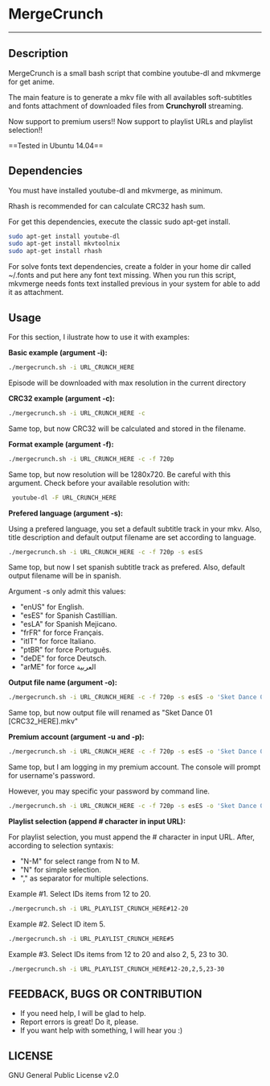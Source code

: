 # MergeCrunch

***

## Description

MergeCrunch is a small bash script that combine youtube-dl and mkvmerge for get anime.

The main feature is to generate a mkv file with all availables soft-subtitles and fonts attachment of downloaded files from **Crunchyroll** streaming.

Now support to premium users!!
Now support to playlist URLs and playlist selection!!

==Tested in Ubuntu 14.04==

## Dependencies

You must have installed youtube-dl and mkvmerge, as minimum.

Rhash is recommended for can calculate CRC32 hash sum.

For get this dependencies, execute the classic sudo apt-get install.

```sh
sudo apt-get install youtube-dl
sudo apt-get install mkvtoolnix
sudo apt-get install rhash
```

For solve fonts text dependencies, create a folder in your home dir called ~/.fonts and put here any font text missing.
When you run this script, mkvmerge needs fonts text installed previous in your system for able to add it as attachment.

## Usage

For this section, I ilustrate how to use it with examples:

**Basic example (argument -i):**
```sh
./mergecrunch.sh -i URL_CRUNCH_HERE
```
Episode will be downloaded with max resolution in the current directory

**CRC32 example (argument -c):**
```sh
./mergecrunch.sh -i URL_CRUNCH_HERE -c
```
Same top, but now CRC32 will be calculated and stored in the filename.

**Format example (argument -f):**
```sh
./mergecrunch.sh -i URL_CRUNCH_HERE -c -f 720p
```
Same top, but now resolution will be 1280x720. Be careful with this argument. Check before your available resolution with:
```sh
 youtube-dl -F URL_CRUNCH_HERE
```

**Prefered language (argument -s):**

Using a prefered language, you set a default subtitle track in your mkv. Also, title description and default output filename are set according to language.

```sh
./mergecrunch.sh -i URL_CRUNCH_HERE -c -f 720p -s esES
```
Same top, but now I set spanish subtitle track as prefered.  Also, default output filename will be in spanish.

Argument -s only admit this values:
- "enUS" for  English.
- "esES" for Spanish Castillian.
- "esLA" for Spanish Mejicano.
- "frFR" for force Français.
- "itIT" for force Italiano.
- "ptBR" for force Português.
- "deDE" for force Deutsch.
- "arME" for force العربية


**Output file name (argument -o):**
```sh
./mergecrunch.sh -i URL_CRUNCH_HERE -c -f 720p -s esES -o 'Sket Dance 01.mkv'
```
Same top, but now output file will renamed as "Sket Dance 01 [CRC32_HERE].mkv"


**Premium account (argument -u and -p):**
```sh
./mergecrunch.sh -i URL_CRUNCH_HERE -c -f 720p -s esES -o 'Sket Dance 01.mkv' -u BeardOverflow
```
Same top, but I am logging in my premium account. The console will prompt for username's password.

However, you may specific your password by command line.
```sh
./mergecrunch.sh -i URL_CRUNCH_HERE -c -f 720p -s esES -o 'Sket Dance 01.mkv' -u BeardOverflow -p mysecretpassword
```

**Playlist selection (append # character in input URL):**

For playlist selection, you must append the # character in input URL. After, according to selection syntaxis:
- "N-M" for select range from N to M.
- "N" for simple selection.
- "," as separator for multiple selections.

Example #1. Select IDs items from 12 to 20.
```sh
./mergecrunch.sh -i URL_PLAYLIST_CRUNCH_HERE#12-20
```

Example #2. Select ID item 5.
```sh
./mergecrunch.sh -i URL_PLAYLIST_CRUNCH_HERE#5
```

Example #3. Select IDs items from 12 to 20 and also 2, 5, 23 to 30.
```sh
./mergecrunch.sh -i URL_PLAYLIST_CRUNCH_HERE#12-20,2,5,23-30
```


## FEEDBACK, BUGS OR CONTRIBUTION
- If you need help, I will be glad to help.
- Report errors is great! Do it, please.
- If you want help with something, I will hear you :)

## LICENSE
GNU General Public License v2.0
